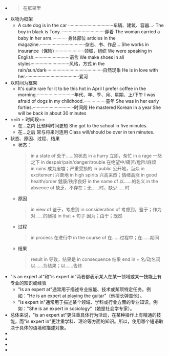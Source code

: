 - >在框架里
- 以物为框架
	- A cute dog is in the car ···································车辆、建筑、容器…·
	  The boy in black is Tony. ·································穿着
	  The woman carried a baby in her arm.··········· 身体部位
	  articles in the magazine.···································杂志、书、作品…
	  She works in insurance（保险）·······················领域，组织
	  We were speaking in English.···························语言
	  We make shoes in all styles······························风格，方式
	  in the rain/sun/dark············································自然现象
	  He is in love with her.·········································爱河
- 以时间为框架
	- It's quite rare for it to be this hot in April
	  l prefer coffee in the morning.·····························年代、年、季、月、星期、上/下午
	  l was afraid of dogs in my childhood.·················童年
	  She was in her early forties.································时间段
	  He mastered Korean in a year
	  She will be back in about 30 minutes
- ==in + 时间段==
	- 在…之内 比预料时间更短 She got to the school in five minutes.
	- 在…之后 常与将来时连用  Class will/should be over in ten minutes.
- 状态、原因、过程、结果
	- 状态：
	  >in a state of 处于……的状态
	  in a hurry 立即，匆忙
	  in a rage 一怒之下
	  in despair/pain/danger/trouble 在绝望中/痛苦/危险/麻烦  
	  in ruins 成为废墟；严重受损的
	  in public 公开地，当众
	  in excitement 兴奋地
	  in high spirits 兴高采烈；情绪高涨
	  in good health/order  健康/秩序良好
	  in the name of 以……的名义
	  in the absence of 缺乏，不存在；无……时，缺少……时
	- 原因
	  >in view of 鉴于，考虑到
	  in consideration of 考虑到，鉴于；作为对……的酬报
	  in that + 句子 因为；由于；既然
	- 过程
	  >in process 在进行中
	  in the course of  在……过程中；在……期间
	- 结果
	  >result in 导致，结果是
	  in consequence 结果
	  end in + 名/动名词 以……为结果；以……告终
- "Is an expert at"和"is expert in"两者都表示某人在某一领域或某一技能上有专业的知识或经验
	- "Is an expert at"通常用于描述专业技能、技术或某项特定任务。例如："He is an expert at playing the guitar"（他擅长弹吉他）。
	- "Is expert in"通常用于描述某个领域、学科或行业方面的专业知识。例如："She is an expert in sociology"（她是社会学专家）。
- 总体来说，"is an expert at"更注重具体行为活动，在某种操作上有精通的技能，而"is expert in"更注重学科、理论等方面的知识。所以，使用哪个短语取决于具体的语境和描述对象。
-
-
-
-